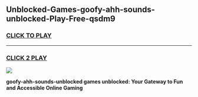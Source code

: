 
## Unblocked-Games-goofy-ahh-sounds-unblocked-Play-Free-qsdm9
<h3>
<a href="https://premium76.site?title=goofy-ahh-sounds-unblocked&ref=23A">CLICK TO PLAY</a></h3>
<hr>

<h3>
<a href="https://premium76.site?title=goofy-ahh-sounds-unblocked&ref=23A">CLICK 2 PLAY</a>
  
</h3>

<a href="https://premium76.site?title=goofy-ahh-sounds-unblocked&ref=23A"><img src="https://clearcache.store/games.png"></a>


**goofy-ahh-sounds-unblocked games unblocked: Your Gateway to Fun and Accessible Online Gaming**
